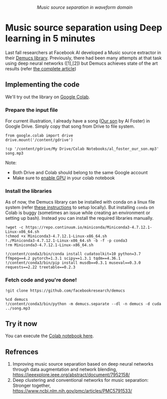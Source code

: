 <p style="text-align: center">
    <em>
        Music source separation in waveform domain
    </em>
</p>

# Music source separation using Deep learning in 5 minutes
Last fall researchers at Facebook AI developed a Music source extractor in their [Demucs library](https://github.com/facebookresearch/demucs). 
Previously, there had been many attempts at that task using deep neural networks ([1],[2]) but Demucs achieves state of the art results (refer [the complete article](https://arxiv.org/abs/1911.13254))

## Implementing the code
We'll try out the library on [Google Colab](https://colab.research.google.com/). 

### Prepare the input file
For current illustration, I already have a song ([Our son](https://www.youtube.com/watch?v=BFxlA4tg2CE) by Al Foster) in Google Drive.
Simply copy that song from Drive to file system.
```
from google.colab import drive
drive.mount('/content/gdrive')

!cp '/content/gdrive/My Drive/Colab Notebooks/al_foster_our_son.mp3' song.mp3
```
Note:
+ Both Drive and Colab should belong to the same Google account
+ Make sure to [enable GPU](https://colab.research.google.com/notebooks/gpu.ipynb) in your colab notebook


### Install the libraries
As of now, the Demucs library can be installed with conda on a linux file system 
(refer [these instructions](https://github.com/facebookresearch/demucs#requirements) to setup locally).
But installing `conda` on Colab is buggy (sometimes an issue while creating an environment or setting up bash).
Instead you can install the required libraries manually.
```
!wget -c https://repo.continuum.io/miniconda/Miniconda3-4.7.12.1-Linux-x86_64.sh
!chmod +x Miniconda3-4.7.12.1-Linux-x86_64.sh
!./Miniconda3-4.7.12.1-Linux-x86_64.sh -b -f -p conda3
!rm Miniconda3-4.7.12.1-Linux-x86_64.sh

!/content/conda3/bin/conda install cudatoolkit=10 python=3.7 ffmpeg==4.2 pytorch=1.3.1 scipy==1.3.1 tqdm==4.36.1
!/content/conda3/bin/pip install musdb==0.3.1 museval==0.3.0 requests==2.22 treetable==0.2.3
```

### Fetch code and you're done!
```
!git clone https://github.com/facebookresearch/demucs

%cd demucs
!/content/conda3/bin/python -m demucs.separate --dl -n demucs -d cuda ../song.mp3
```

## Try it now
You can execute the [Colab notebook here](https://colab.research.google.com/drive/1wAS--b8VH8us7caCUyepUxAPcEERFU_n).

## Refrences
1. Improving music source separation based on deep neural networks through data augmentation and network blending, https://ieeexplore.ieee.org/abstract/document/7952158/
2. Deep clustering and conventional networks for music separation: Stronger together, https://www.ncbi.nlm.nih.gov/pmc/articles/PMC5791533/

